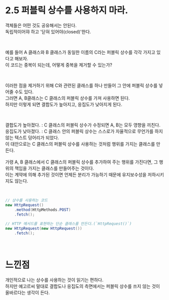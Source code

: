 # 2.5 퍼블릭 상수를 사용하지 마라.
객체들은 어떤 것도 공유해서는 안된다.<br>
독립적이어햐 하고 '닫혀 있어야(closed)'한다.<br>

<br>

예를 들어 A 클래스와 B 클래스가 동일한 이름의 C라는 퍼블릭 상수를 각각 가지고 있다고 해보자.<br>
이 코드는 중복이 되는데, 어떻게 중복을 제거할 수 있는가?<br>

<br>

이러한 점을 제거하기 위해 C와 관련된 클래스를 하나 만들어 그 안에 퍼블릭 상수를 넣어줄 수도 있다.<br>
그러면 A, B클래스는 C 클래스의 퍼블릭 상수를 가져 사용하면 된다.<br>
하지만 이렇게 되면 결합도가 높아지고, 응집도가 낮아지게 된다.<br>

<br>

결합도가 높아졌다. : C 클래스의 퍼블릭 상수가 수정되면 A, B는 모두 영향을 끼친다.<br>
응집도가 낮아졌다. : C 클래스 안의 퍼블릭 상수는 스스로가 자율적으로 무언가를 하지 않는 텍스트 덩어리가 되었다.<br>
이 대안으로는 C 클래스의 퍼블릭 상수를 사용하는 것처럼 행위를 가지는 클래스를 만든다.<br>
<br>
가령 A, B 클래스에서 C 클래스의 퍼블릭 상수를 추가하여 주는 행위를 가진다면, 그 행위의 책임을 가지는 클래스를 만들어주는 것이다.<br>
이는 계약에 의해 추가된 것이면 언제든 분리가 가능하기 때문에 유지보수성을 저하시키지도 않는다.<br>

<br>

```java
// 상수를 사용하는 코드
new HttpRequest()
	.method(HttpMethods.POST)
	.fetch();
    
// HTTP 메서드를 표현하는 단순 클래스를 만든다.(`HttpRequest()`)
new HttpRequest(new HttpRequest())
	.fetch();
```

<br>

# 느낀점

개인적으로 나는 상수를 사용하는 것이 읽기는 편하다.<br>
하지만 예고르씨 말대로 결합도나 응집도의 측면에서는 퍼블릭 상수를 쓰지 않는 것이 올바르다는 생각이 든다.<br>